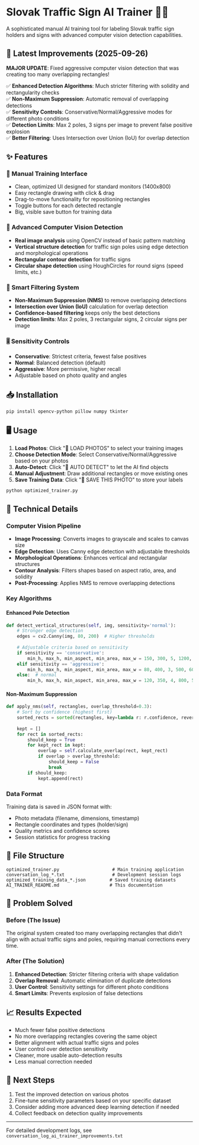 # Slovak Traffic Sign AI Trainer 🎯🚦

A sophisticated manual AI training tool for labeling Slovak traffic sign holders and signs with advanced computer vision detection capabilities.

## 🚀 Latest Improvements (2025-09-26)

**MAJOR UPDATE**: Fixed aggressive computer vision detection that was creating too many overlapping rectangles!

✅ **Enhanced Detection Algorithms**: Much stricter filtering with solidity and rectangularity checks  
✅ **Non-Maximum Suppression**: Automatic removal of overlapping detections  
✅ **Sensitivity Controls**: Conservative/Normal/Aggressive modes for different photo conditions  
✅ **Detection Limits**: Max 2 poles, 3 signs per image to prevent false positive explosion  
✅ **Better Filtering**: Uses Intersection over Union (IoU) for overlap detection  

## ✨ Features

### 🎯 Manual Training Interface
- Clean, optimized UI designed for standard monitors (1400x800)
- Easy rectangle drawing with click & drag
- Drag-to-move functionality for repositioning rectangles
- Toggle buttons for each detected rectangle
- Big, visible save button for training data

### 🤖 Advanced Computer Vision Detection
- **Real image analysis** using OpenCV instead of basic pattern matching
- **Vertical structure detection** for traffic sign poles using edge detection and morphological operations
- **Rectangular contour detection** for traffic signs
- **Circular shape detection** using HoughCircles for round signs (speed limits, etc.)

### 🧹 Smart Filtering System
- **Non-Maximum Suppression (NMS)** to remove overlapping detections
- **Intersection over Union (IoU)** calculation for overlap detection
- **Confidence-based filtering** keeps only the best detections
- **Detection limits**: Max 2 poles, 3 rectangular signs, 2 circular signs per image

### 🎚️ Sensitivity Controls
- **Conservative**: Strictest criteria, fewest false positives
- **Normal**: Balanced detection (default)
- **Aggressive**: More permissive, higher recall
- Adjustable based on photo quality and angles

## 📥 Installation

```bash
pip install opencv-python pillow numpy tkinter
```

## 🖥️ Usage

1. **Load Photos**: Click "📁 LOAD PHOTOS" to select your training images
2. **Choose Detection Mode**: Select Conservative/Normal/Aggressive based on your photos
3. **Auto-Detect**: Click "🤖 AUTO DETECT" to let the AI find objects
4. **Manual Adjustment**: Draw additional rectangles or move existing ones
5. **Save Training Data**: Click "💾 SAVE THIS PHOTO" to store your labels

```bash
python optimized_trainer.py
```

## 🔧 Technical Details

### Computer Vision Pipeline
- **Image Processing**: Converts images to grayscale and scales to canvas size
- **Edge Detection**: Uses Canny edge detection with adjustable thresholds
- **Morphological Operations**: Enhances vertical and rectangular structures
- **Contour Analysis**: Filters shapes based on aspect ratio, area, and solidity
- **Post-Processing**: Applies NMS to remove overlapping detections

### Key Algorithms

#### Enhanced Pole Detection
```python
def detect_vertical_structures(self, img, sensitivity='normal'):
    # Stronger edge detection
    edges = cv2.Canny(img, 80, 200)  # Higher thresholds
    
    # Adjustable criteria based on sensitivity
    if sensitivity == 'conservative':
        min_h, max_h, min_aspect, min_area, max_w = 150, 300, 5, 1200, 40
    elif sensitivity == 'aggressive':
        min_h, max_h, min_aspect, min_area, max_w = 80, 400, 3, 500, 60
    else:  # normal
        min_h, max_h, min_aspect, min_area, max_w = 120, 350, 4, 800, 50
```

#### Non-Maximum Suppression
```python
def apply_nms(self, rectangles, overlap_threshold=0.3):
    # Sort by confidence (highest first)
    sorted_rects = sorted(rectangles, key=lambda r: r.confidence, reverse=True)
    
    kept = []
    for rect in sorted_rects:
        should_keep = True
        for kept_rect in kept:
            overlap = self.calculate_overlap(rect, kept_rect)
            if overlap > overlap_threshold:
                should_keep = False
                break
        if should_keep:
            kept.append(rect)
```

### Data Format
Training data is saved in JSON format with:
- Photo metadata (filename, dimensions, timestamp)
- Rectangle coordinates and types (holder/sign)
- Quality metrics and confidence scores
- Session statistics for progress tracking

## 📁 File Structure
```
optimized_trainer.py                    # Main training application
conversation_log_*.txt                  # Development session logs
optimized_training_data_*.json         # Saved training datasets
AI_TRAINER_README.md                   # This documentation
```

## 🐛 Problem Solved

### Before (The Issue)
The original system created too many overlapping rectangles that didn't align with actual traffic signs and poles, requiring manual corrections every time.

### After (The Solution)
1. **Enhanced Detection**: Stricter filtering criteria with shape validation
2. **Overlap Removal**: Automatic elimination of duplicate detections  
3. **User Control**: Sensitivity settings for different photo conditions
4. **Smart Limits**: Prevents explosion of false detections

## 📈 Results Expected
- Much fewer false positive detections
- No more overlapping rectangles covering the same object
- Better alignment with actual traffic signs and poles
- User control over detection sensitivity
- Cleaner, more usable auto-detection results
- Less manual correction needed

## 🔄 Next Steps
1. Test the improved detection on various photos
2. Fine-tune sensitivity parameters based on your specific dataset
3. Consider adding more advanced deep learning detection if needed
4. Collect feedback on detection quality improvements

---

For detailed development logs, see `conversation_log_ai_trainer_improvements.txt`